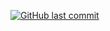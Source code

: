 [![GitHub last commit](https://img.shields.io/github/last-commit/eigenein/blitz-dashboard?logo=github)](https://github.com/eigenein/blitz-dashboard/commits/master)

